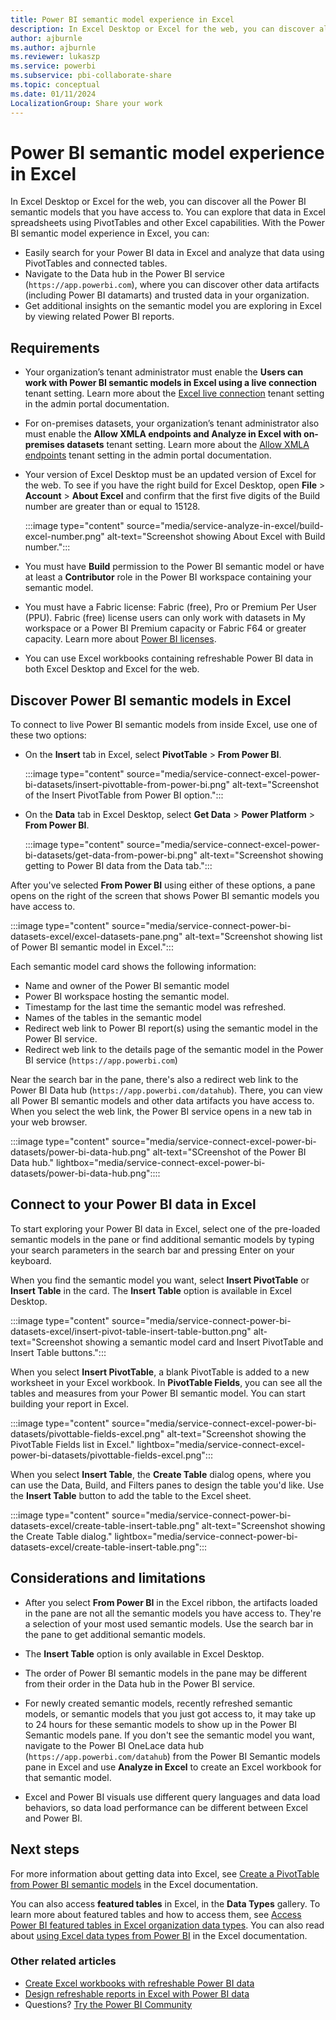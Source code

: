 ```yaml
---
title: Power BI semantic model experience in Excel 
description: In Excel Desktop or Excel for the web, you can discover all the Power BI semantic models that you have access to. You can explore that data in Excel spreadsheets using PivotTables and other Excel capabilities.
author: ajburnle
ms.author: ajburnle
ms.reviewer: lukaszp
ms.service: powerbi
ms.subservice: pbi-collaborate-share
ms.topic: conceptual
ms.date: 01/11/2024
LocalizationGroup: Share your work
---
```

# Power BI semantic model experience in Excel

In Excel Desktop or Excel for the web, you can discover all the Power BI semantic models that you have access to. You can explore that data in Excel spreadsheets using PivotTables and other Excel capabilities. With the Power BI semantic model experience in Excel, you can:  

- Easily search for your Power BI data in Excel and analyze that data using PivotTables and connected tables.
- Navigate to the Data hub in the Power BI service (`https://app.powerbi.com`), where you can discover other data artifacts (including Power BI datamarts) and trusted data in your organization.
- Get additional insights on the semantic model you are exploring in Excel by viewing related Power BI reports.

## Requirements

- Your organization’s tenant administrator must enable the **Users can work with Power BI semantic models in Excel using a live connection** tenant setting. Learn more about the [Excel live connection](/fabric/admin/service-admin-portal-export-sharing#users-can-work-with-power-bi-semantic-models-in-excel-using-a-live-connection) tenant setting in the admin portal documentation.
- For on-premises datasets, your organization’s tenant administrator also must enable the **Allow XMLA endpoints and Analyze in Excel with on-premises datasets** tenant setting. Learn more about the [Allow XMLA endpoints](/fabric/admin/service-admin-portal-integration#allow-xmla-endpoints-and-analyze-in-excel-with-on-premises-datasets) tenant setting in the admin portal documentation.
- Your version of Excel Desktop must be an updated version of Excel for the web. To see if you have the right build for Excel Desktop, open **File** > **Account** > **About Excel** and confirm that the first five digits of the Build number are greater than or equal to 15128.

    :::image type="content" source="media/service-analyze-in-excel/build-excel-number.png" alt-text="Screenshot showing About Excel with Build number.":::

- You must have **Build** permission to the Power BI semantic model or have at least a **Contributor** role in the Power BI workspace containing your semantic model.
- You must have a Fabric license: Fabric (free), Pro or Premium Per User (PPU). Fabric (free) license users can only work with datasets in My workspace or a Power BI Premium capacity or Fabric F64 or greater capacity. Learn more about [Power BI licenses](../fundamentals/service-features-license-type.md).
- You can use Excel workbooks containing refreshable Power BI data in both Excel Desktop and Excel for the web.

## Discover Power BI semantic models in Excel

To connect to live Power BI semantic models from inside Excel, use one of these two options: 

- On the **Insert** tab in Excel, select **PivotTable** > **From Power BI**. 

    :::image type="content" source="media/service-connect-excel-power-bi-datasets/insert-pivottable-from-power-bi.png" alt-text="Screenshot of the Insert PivotTable from Power BI option.":::

- On the **Data** tab in Excel Desktop, select **Get Data** > **Power Platform** > **From Power BI**.

    :::image type="content" source="media/service-connect-excel-power-bi-datasets/get-data-from-power-bi.png" alt-text="Screenshot showing getting to Power BI data from the Data tab.":::

After you've selected **From Power BI** using either of these options, a pane opens on the right of the screen that shows Power BI semantic models you have access to.

:::image type="content" source="media/service-connect-power-bi-datasets-excel/excel-datasets-pane.png" alt-text="Screenshot showing list of Power BI semantic model in Excel.":::

Each semantic model card shows the following information:

- Name and owner of the Power BI semantic model 
- Power BI workspace hosting the semantic model. 
- Timestamp for the last time the semantic model was refreshed. 
- Names of the tables in the semantic model 
- Redirect web link to Power BI report(s) using the semantic model in the Power BI service.  
- Redirect web link to the details page of the semantic model in the Power BI service (`https://app.powerbi.com`) 

Near the search bar in the pane, there's also a redirect web link to the Power BI Data hub (`https://app.powerbi.com/datahub`). There, you can view all Power BI semantic models and other data artifacts you have access to. When you select the web link, the Power BI service opens in a new tab in your web browser.

:::image type="content" source="media/service-connect-excel-power-bi-datasets/power-bi-data-hub.png" alt-text="SCreenshot of the Power BI Data hub." lightbox="media/service-connect-excel-power-bi-datasets/power-bi-data-hub.png"::::

## Connect to your Power BI data in Excel 

To start exploring your Power BI data in Excel, select one of the pre-loaded semantic models in the pane or find additional semantic models by typing your search parameters in the search bar and pressing Enter on your keyboard.

When you find the semantic model you want, select **Insert PivotTable** or **Insert Table** in the card. The **Insert Table** option is available in Excel Desktop.

:::image type="content" source="media/service-connect-power-bi-datasets-excel/insert-pivot-table-insert-table-button.png" alt-text="Screenshot showing a semantic model card and Insert PivotTable and Insert Table buttons.":::

When you select **Insert PivotTable**, a blank PivotTable is added to a new worksheet in your Excel workbook. In **PivotTable Fields**, you can see all the tables and measures from your Power BI semantic model. You can start building your report in Excel.

:::image type="content" source="media/service-connect-excel-power-bi-datasets/pivottable-fields-excel.png" alt-text="Screenshot showing the PivotTable Fields list in Excel." lightbox="media/service-connect-excel-power-bi-datasets/pivottable-fields-excel.png":::

When you select **Insert Table**, the **Create Table** dialog opens, where you can use the Data, Build, and Filters panes to design the table you'd like. Use the **Insert Table** button to add the table to the Excel sheet.  

:::image type="content" source="media/service-connect-power-bi-datasets-excel/create-table-insert-table.png" alt-text="Screenshot showing the Create Table dialog." lightbox="media/service-connect-power-bi-datasets-excel/create-table-insert-table.png":::


## Considerations and limitations 

- After you select **From Power BI** in the Excel ribbon, the artifacts loaded in the pane are not all the semantic models you have access to. They're a selection of your most used semantic models. Use the search bar in the pane to get additional semantic models.
- The **Insert Table** option is only available in Excel Desktop. 

- The order of Power BI semantic models in the pane may be different from their order in the Data hub in the Power BI service.

- For newly created semantic models, recently refreshed semantic models, or semantic models that you just got access to, it may take up to 24 hours for these semantic models to show up in the Power BI Semantic models pane. If you don't see the semantic model you want, navigate to the Power BI OneLace data hub (`https://app.powerbi.com/datahub`) from the Power BI Semantic models pane in Excel and use **Analyze in Excel** to create an Excel workbook for that semantic model.

- Excel and Power BI visuals use different query languages and data load behaviors, so data load performance can be different between Excel and Power BI.

## Next steps

For more information about getting data into Excel, see [Create a PivotTable from Power BI semantic models](https://support.office.com/article/31444a04-9c38-4dd7-9a45-22848c666884) in the Excel documentation.

You can also access **featured tables** in Excel, in the **Data Types** gallery. To learn more about featured tables and how to access them, see [Access Power BI featured tables in Excel organization data types](service-excel-featured-tables.md). You can also read about [using Excel data types from Power BI](https://support.office.com/article/use-excel-data-types-from-power-bi-preview-cd8938ce-f963-444d-b82a-7140848241e9) in the Excel documentation.

### Other related articles

- [Create Excel workbooks with refreshable Power BI data](service-analyze-in-excel.md)
- [Design refreshable reports in Excel with Power BI data](service-analyze-power-bi-datasets-excel.md)
- Questions? [Try the Power BI Community](https://community.powerbi.com/)
